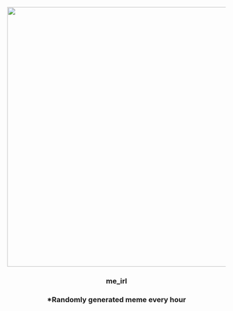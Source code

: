 <p align="center">
        <img src="https://i.redd.it/w0dcsm2wcbz91.png" width="600" height="600">
        </p>
        <h3 align="center">me_irl</h3>
        <h3 align="center">*Randomly generated meme every hour</h3>
    